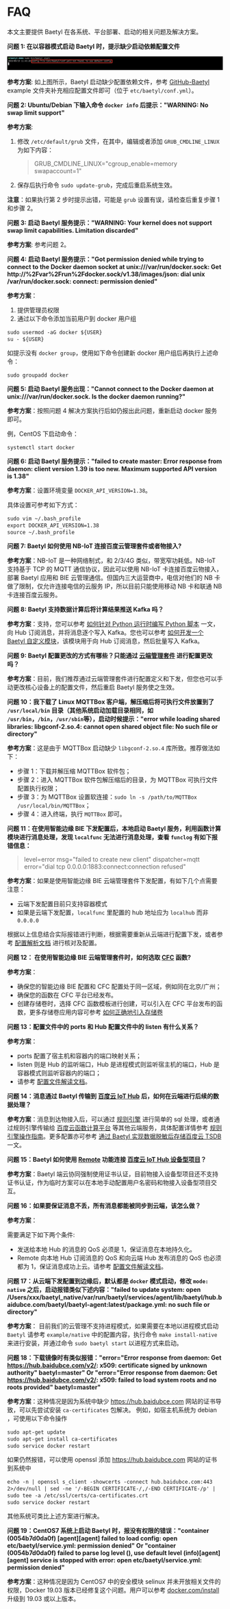 # FAQ

本文主要提供 Baetyl 在各系统、平台部署、启动的相关问题及解决方案。

**问题 1: 在以容器模式启动 Baetyl 时，提示缺少启动依赖配置文件**

![图片](images/faq/docker-engine-conf-miss.png)

**参考方案**: 如上图所示，Baetyl 启动缺少配置依赖文件，参考 [GitHub-Baetyl](https://github.com/baetyl/baetyl) example 文件夹补充相应配置文件即可（位于 `etc/baetyl/conf.yml`）。

**问题 2: Ubuntu/Debian 下输入命令 `docker info` 后提示："WARNING: No swap limit support"**

**参考方案**:

1. 修改 `/etc/default/grub` 文件，在其中，编辑或者添加 `GRUB_CMDLINE_LINUX` 为如下内容：

   > GRUB_CMDLINE_LINUX="cgroup_enable=memory swapaccount=1"

2. 保存后执行命令 `sudo update-grub`，完成后重启系统生效。

**注意**：如果执行第 2 步时提示出错，可能是 `grub` 设置有误，请检查后重复步骤 1 和步骤 2。

**问题 3: 启动 Baetyl 服务提示："WARNING: Your kernel does not support swap limit capabilities. Limitation discarded"**

**参考方案**: 参考问题 2。

**问题 4: 启动 Baetyl 服务提示："Got permission denied while trying to connect to the Docker daemon socket at unix:///var/run/docker.sock: Get http://%2Fvar%2Frun%2Fdocker.sock/v1.38/images/json: dial unix /var/run/docker.sock: connect: permission denied"**

**参考方案**：

1. 提供管理员权限
2. 通过以下命令添加当前用户到 docker 用户组

```shell
sudo usermod -aG docker ${USER}
su - ${USER}
```

如提示没有 `docker group`，使用如下命令创建新 docker 用户组后再执行上述命令：

```shell
sudo groupadd docker
```

**问题 5: 启动 Baetyl 服务出现："Cannot connect to the Docker daemon at unix:///var/run/docker.sock. Is the docker daemon running?"**

**参考方案**：按照问题 4 解决方案执行后如仍报出此问题，重新启动 docker 服务即可。

例，CentOS 下启动命令：

```shell
systemctl start docker
```

**问题 6: 启动 Baetyl 服务提示："failed to create master: Error response from daemon: client version 1.39 is too new. Maximum supported API version is 1.38"**

**参考方案**：设置环境变量 `DOCKER_API_VERSION=1.38`。

具体设置可参考如下方式：

```shell
sudo vim ~/.bash_profile
export DOCKER_API_VERSION=1.38
source ~/.bash_profile
```

**问题 7: Baetyl 如何使用 NB-IoT 连接百度云管理套件或者物接入?**

**参考方案**：NB-IoT 是一种网络制式，和 2/3/4G 类似，带宽窄功耗低。NB-IoT 支持基于 TCP 的 MQTT 通信协议，因此可以使用 NB-IoT 卡连接百度云物接入，部署 Baetyl 应用和 BIE 云管理通信。但国内三大运营商中，电信对他们的 NB 卡做了限制，仅允许连接电信的云服务 IP，所以目前只能使用移动 NB 卡和联通 NB 卡连接百度云服务。

**问题 8: Baetyl 支持数据计算后将计算结果推送 Kafka 吗？**

**参考方案**：支持，您可以参考 [如何针对 Python 运行时编写 Python 脚本](develop/How-to-write-a-python-script-for-python-runtime.md) 一文，向 Hub 订阅消息，并将消息逐个写入 Kafka。您也可以参考 [如何开发一个 Baetyl 自定义模块](develop/How-to-develop-a-customize-module.md)，该模块用于向 Hub 订阅消息，然后批量写入 Kafka。

**问题 9: Baetyl 配置更改的方式有哪些？只能通过 [云端管理套件](https://cloud.baidu.com/product/bie.html) 进行配置更改吗？**

**参考方案**：目前，我们推荐通过云端管理套件进行配置定义和下发，但您也可以手动更改核心设备上的配置文件，然后重启 Baetyl 服务使之生效。

**问题 10：我下载了 Linux MQTTBox 客户端，解压缩后将可执行文件放置到了 `/usr/local/bin` 目录（其他系统启动加载目录相同，如 `/usr/bin`，`/bin`，`/usr/sbin`等），启动时候提示："error while loading shared libraries: libgconf-2.so.4: cannot open shared object file: No such file or directory"**

**参考方案**：这是由于 MQTTBox 启动缺少 `libgconf-2.so.4` 库所致。推荐做法如下：

- 步骤 1：下载并解压缩 MQTTBox 软件包；
- 步骤 2：进入 MQTTBox 软件包解压缩后的目录，为 MQTTBox 可执行文件配置执行权限；
- 步骤 3：为 MQTTBox 设置软连接：`sudo ln -s /path/to/MQTTBox /usr/local/bin/MQTTBox`；
- 步骤 4：进入终端，执行 `MQTTBox` 即可。

**问题 11：在使用智能边缘 BIE 下发配置后，本地启动 Baetyl 服务，利用函数计算模块进行消息处理，发现 `localfunc` 无法进行消息处理，查看 `funclog` 有如下报错信息：**

> level=error msg="failed to create new client" dispatcher=mqtt error="dial tcp 0.0.0.0:1883:connect:connection refused"

**参考方案**：如果是使用智能边缘 BIE 云端管理套件下发配置，有如下几个点需要注意：

- 云端下发配置目前只支持容器模式
- 如果是云端下发配置，`localfunc` 里配置的 hub 地址应为 `localhub` 而非 `0.0.0.0`

根据以上信息结合实际报错进行判断，根据需要重新从云端进行配置下发，或者参考 [配置解析文档](guides/Config-interpretation.md) 进行核对及配置。

**问题 12： 在使用智能边缘 BIE 云端管理套件时，如何选取 [CFC](https://cloud.baidu.com/product/cfc.html) 函数?**

**参考方案**：

- 确保您的智能边缘 BIE 配置和 CFC 配置处于同一区域，例如同在北京/广州；
- 确保您的函数在 CFC 平台已经发布。
- 创建存储卷时，选择 CFC 函数模板进行创建，可以引入在 CFC 平台发布的函数，更多存储卷应用内容可参考 [如何正确地引入存储卷](https://cloud.baidu.com/doc/BIE/s/Cjzdn8xig)

**问题 13：配置文件中的 ports 和 Hub 配置文件中的 listen 有什么关系？**

**参考方案**：

- ports 配置了宿主机和容器内的端口映射关系；
- listen 则是 Hub 的监听端口，Hub 是进程模式则监听宿主机的端口，Hub 是容器模式则监听容器内的端口；
- 请参考 [配置文件解读文档](guides/Config-interpretation.md)。

**问题 14：消息通过 Baetyl 传输到 [百度云 IoT Hub](https://cloud.baidu.com/product/iot.html) 后，如何在云端进行后续的数据处理？**

**参考方案**：消息到达物接入后，可以通过 [规则引擎](https://cloud.baidu.com/product/re.html) 进行简单的 sql 处理，或者通过规则引擎传输给 [百度云函数计算平台](https://cloud.baidu.com/product/cfc.html) 等其他云端服务，具体配置详情参考 [规则引擎操作指南](https://cloud.baidu.com/doc/RE/GUIGettingStarted.html#.E6.93.8D.E4.BD.9C.E5.87.86.E5.A4.87)。更多配置亦可参考 [通过 Baetyl 实现数据脱敏后存储百度云 TSDB](practice/Write-data-to-TSDB.md) 一文。

**问题 15：Baetyl 如何使用 [Remote](guides/Message-synchronize-with-iothub-through-remote-service.md) 功能连接 [百度云 IoT Hub 设备型项目](https://cloud.baidu.com/doc/IOT/GettingStarted.html#.E5.88.9B.E5.BB.BA.E7.89.A9.E6.A8.A1.E5.9E.8B)？**

**参考方案**：Baetyl 端云协同强制使用证书认证，目前物接入设备型项目还不支持证书认证，作为临时方案可以在本地手动配置用户名密码和物接入设备型项目交互。

**问题 16：如果要保证消息不丢，所有消息都能被同步到云端，该怎么做？**

**参考方案**：

需要满足下如下两个条件:

- 发送给本地 Hub 的消息的 QoS 必须是 1，保证消息在本地持久化。
- Remote 向本地 Hub 订阅消息的 QoS 和向云端 Hub 发布消息的 QoS 也必须都为 1，保证消息成功上云。请参考 [配置文件解读文档](guides/Config-interpretation.md)。

**问题 17：从云端下发配置到边缘后，默认都是 `docker` 模式启动，修改 `mode: native` 之后，启动报错类似下述内容："failed to update system: open /Users/xxx/baetyl_native/var/run/baetyl/services/agent/lib/baetyl/hub.baidubce.com/baetyl/baetyl-agent:latest/package.yml: no such file or directory"**

**参考方案**： 目前我们的云管理不支持进程模式，如果需要在本地以进程模式启动 `Baetyl` 请参考 `example/native` 中的配置内容，执行命令 `make install-native` 来进行安装，并通过命令 `sudo baetyl start` 以进程方式来启动。

**问题 18：下载镜像时有类似报错："error="Error response from daemon: Get https://hub.baidubce.com/v2/: x509: certificate signed by unknown authority" baetyl=master" Or "error="Error response from daemon: Get https://hub.baidubce.com/v2/: x509: failed to load system roots and no roots provided" baetyl=master"**

**参考方案**：这种情况是因为系统中缺少 https://hub.baidubce.com 网站的证书导致，可以先尝试安装 `ca-certificates` 包解决。
例如，如宿主机系统为 debian ，可使用以下命令操作

```shell
sudo apt-get update
sudo apt-get install ca-certificates
sudo service docker restart
```

如果仍然报错，可以使用 openssl 添加 https://hub.baidubce.com 网站的证书到系统中

```shell
echo -n | openssl s_client -showcerts -connect hub.baidubce.com:443 2>/dev/null | sed -ne '/-BEGIN CERTIFICATE-/,/-END CERTIFICATE-/p' | sudo tee -a /etc/ssl/certs/ca-certificates.crt
sudo service docker restart
```

其他系统可类比上述方案进行解决。

**问题 19：CentOS7 系统上启动 Baetyl 时，报没有权限的错误："container (0054b7d0da0f) [agent][agent] failed to load config: open etc/baetyl/service.yml: permission denied" Or "container (0054b7d0da0f) failed to parse log level (), use default level (info)[agent][agent] service is stopped with error: open etc/baetyl/service.yml: permission denied"**

**参考方案**：这种情况是因为 CentOS7 中的安全模块 selinux 并未开放相关文件的权限，Docker 19.03 版本已经修复这个问题。用户可以参考 [docker.com/install](https://docs.docker.com/install/linux/docker-ce/centos/) 升级到 19.03 或以上版本。
